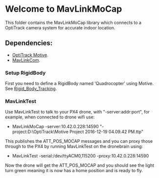 # Welcome to MavLinkMoCap

This folder contains the MavLinkMoCap library which connects to a OptiTrack camera system
for accurate indoor location.

## Dependencies:
* [OptiTrack Motive](http://www.optitrack.com/products/motive/).
* [MavLinkCom](mavlinkcom.md).

### Setup RigidBody

First you need to define a RigidBody named 'Quadrocopter' using Motive.
See [Rigid_Body_Tracking](http://wiki.optitrack.com/index.php?title=Rigid_Body_Tracking).

### MavLinkTest

Use MavLinkTest to talk to your PX4 drone, with "-server:addr:port", for example, when connected
to drone wifi use: 

* MavLinkMoCap -server:10.42.0.228:14590 "-project:D:\OptiTrack\Motive Project 2016-12-19 04.09.42 PM.ttp" 

This publishes the ATT_POS_MOCAP messages and you can proxy those through to the PX4 by running 
MavLinkTest on the dronebrain using:

* MavLinkTest -serial:/dev/ttyACM0,115200 -proxy:10.42.0.228:14590

Now the drone will get the ATT_POS_MOCAP and you should see the light turn green meaning it is
now has a home position and is ready to fly.